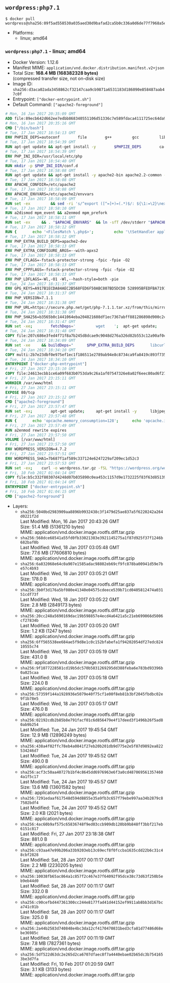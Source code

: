 ## `wordpress:php7.1`

```console
$ docker pull wordpress@sha256:09f5ad558530a035aed30d9bafad2ca5b0c336a0d6de77f7968a5ec213ad8d1f
```

-	Platforms:
	-	linux; amd64

### `wordpress:php7.1` - linux; amd64

-	Docker Version: 1.12.6
-	Manifest MIME: `application/vnd.docker.distribution.manifest.v2+json`
-	Total Size: **168.4 MB (168382328 bytes)**  
	(compressed transfer size, not on-disk size)
-	Image ID: `sha256:d3aca02ada3458862cf32147caa9cb9871a6531183d186090e858487aab47c0f`
-	Entrypoint: `["docker-entrypoint.sh"]`
-	Default Command: `["apache2-foreground"]`

```dockerfile
# Mon, 16 Jan 2017 20:35:09 GMT
ADD file:89ecb642d662ee7edbb868340551106d51336c7e589fdaca4111725ec64da957 in / 
# Mon, 16 Jan 2017 20:35:16 GMT
CMD ["/bin/bash"]
# Tue, 17 Jan 2017 18:54:13 GMT
ENV PHPIZE_DEPS=autoconf 		file 		g++ 		gcc 		libc-dev 		make 		pkg-config 		re2c
# Tue, 17 Jan 2017 18:54:39 GMT
RUN apt-get update && apt-get install -y 		$PHPIZE_DEPS 		ca-certificates 		curl 		libedit2 		libsqlite3-0 		libxml2 		xz-utils 	--no-install-recommends && rm -r /var/lib/apt/lists/*
# Tue, 17 Jan 2017 18:54:39 GMT
ENV PHP_INI_DIR=/usr/local/etc/php
# Tue, 17 Jan 2017 18:54:40 GMT
RUN mkdir -p $PHP_INI_DIR/conf.d
# Tue, 17 Jan 2017 18:58:08 GMT
RUN apt-get update && apt-get install -y apache2-bin apache2.2-common --no-install-recommends && rm -rf /var/lib/apt/lists/*
# Tue, 17 Jan 2017 18:58:08 GMT
ENV APACHE_CONFDIR=/etc/apache2
# Tue, 17 Jan 2017 18:58:08 GMT
ENV APACHE_ENVVARS=/etc/apache2/envvars
# Tue, 17 Jan 2017 18:58:09 GMT
RUN set -ex 		&& sed -ri 's/^export ([^=]+)=(.*)$/: ${\1:=\2}\nexport \1/' "$APACHE_ENVVARS" 		&& . "$APACHE_ENVVARS" 	&& for dir in 		"$APACHE_LOCK_DIR" 		"$APACHE_RUN_DIR" 		"$APACHE_LOG_DIR" 		/var/www/html 	; do 		rm -rvf "$dir" 		&& mkdir -p "$dir" 		&& chown -R "$APACHE_RUN_USER:$APACHE_RUN_GROUP" "$dir"; 	done
# Tue, 17 Jan 2017 18:58:10 GMT
RUN a2dismod mpm_event && a2enmod mpm_prefork
# Tue, 17 Jan 2017 18:58:11 GMT
RUN set -ex 	&& . "$APACHE_ENVVARS" 	&& ln -sfT /dev/stderr "$APACHE_LOG_DIR/error.log" 	&& ln -sfT /dev/stdout "$APACHE_LOG_DIR/access.log" 	&& ln -sfT /dev/stdout "$APACHE_LOG_DIR/other_vhosts_access.log"
# Tue, 17 Jan 2017 18:58:12 GMT
RUN { 		echo '<FilesMatch \.php$>'; 		echo '\tSetHandler application/x-httpd-php'; 		echo '</FilesMatch>'; 		echo; 		echo 'DirectoryIndex disabled'; 		echo 'DirectoryIndex index.php index.html'; 		echo; 		echo '<Directory /var/www/>'; 		echo '\tOptions -Indexes'; 		echo '\tAllowOverride All'; 		echo '</Directory>'; 	} | tee "$APACHE_CONFDIR/conf-available/docker-php.conf" 	&& a2enconf docker-php
# Tue, 17 Jan 2017 18:58:12 GMT
ENV PHP_EXTRA_BUILD_DEPS=apache2-dev
# Tue, 17 Jan 2017 18:58:13 GMT
ENV PHP_EXTRA_CONFIGURE_ARGS=--with-apxs2
# Tue, 17 Jan 2017 18:58:13 GMT
ENV PHP_CFLAGS=-fstack-protector-strong -fpic -fpie -O2
# Tue, 17 Jan 2017 18:58:13 GMT
ENV PHP_CPPFLAGS=-fstack-protector-strong -fpic -fpie -O2
# Tue, 17 Jan 2017 18:58:13 GMT
ENV PHP_LDFLAGS=-Wl,-O1 -Wl,--hash-style=both -pie
# Tue, 24 Jan 2017 18:31:37 GMT
ENV GPG_KEYS=A917B1ECDA84AEC2B568FED6F50ABC807BD5DCD0 528995BFEDFBA7191D46839EF9BA0ADA31CBD89E
# Tue, 24 Jan 2017 18:31:37 GMT
ENV PHP_VERSION=7.1.1
# Tue, 24 Jan 2017 18:31:38 GMT
ENV PHP_URL=https://secure.php.net/get/php-7.1.1.tar.xz/from/this/mirror PHP_ASC_URL=https://secure.php.net/get/php-7.1.1.tar.xz.asc/from/this/mirror
# Tue, 24 Jan 2017 18:31:38 GMT
ENV PHP_SHA256=b3565b0c1441064eba204821608df1ec7367abff881286898d900c2c2a5ffe70 PHP_MD5=65eef256f6e7104a05361939f5e23ada
# Tue, 24 Jan 2017 18:31:47 GMT
RUN set -xe; 		fetchDeps=' 		wget 	'; 	apt-get update; 	apt-get install -y --no-install-recommends $fetchDeps; 	rm -rf /var/lib/apt/lists/*; 		mkdir -p /usr/src; 	cd /usr/src; 		wget -O php.tar.xz "$PHP_URL"; 		if [ -n "$PHP_SHA256" ]; then 		echo "$PHP_SHA256 *php.tar.xz" | sha256sum -c -; 	fi; 	if [ -n "$PHP_MD5" ]; then 		echo "$PHP_MD5 *php.tar.xz" | md5sum -c -; 	fi; 		if [ -n "$PHP_ASC_URL" ]; then 		wget -O php.tar.xz.asc "$PHP_ASC_URL"; 		export GNUPGHOME="$(mktemp -d)"; 		for key in $GPG_KEYS; do 			gpg --keyserver ha.pool.sks-keyservers.net --recv-keys "$key"; 		done; 		gpg --batch --verify php.tar.xz.asc php.tar.xz; 		rm -r "$GNUPGHOME"; 	fi; 		apt-get purge -y --auto-remove $fetchDeps
# Tue, 24 Jan 2017 18:31:48 GMT
COPY file:207c686e3fed4f71f8a7b245d8dcae9c9048d276a326d82b553c12a90af0c0ca in /usr/local/bin/ 
# Tue, 24 Jan 2017 18:34:09 GMT
RUN set -xe 	&& buildDeps=" 		$PHP_EXTRA_BUILD_DEPS 		libcurl4-openssl-dev 		libedit-dev 		libsqlite3-dev 		libssl-dev 		libxml2-dev 	" 	&& apt-get update && apt-get install -y $buildDeps --no-install-recommends && rm -rf /var/lib/apt/lists/* 		&& export CFLAGS="$PHP_CFLAGS" 		CPPFLAGS="$PHP_CPPFLAGS" 		LDFLAGS="$PHP_LDFLAGS" 	&& docker-php-source extract 	&& cd /usr/src/php 	&& ./configure 		--with-config-file-path="$PHP_INI_DIR" 		--with-config-file-scan-dir="$PHP_INI_DIR/conf.d" 				--disable-cgi 				--enable-ftp 		--enable-mbstring 		--enable-mysqlnd 				--with-curl 		--with-libedit 		--with-openssl 		--with-zlib 				$PHP_EXTRA_CONFIGURE_ARGS 	&& make -j "$(nproc)" 	&& make install 	&& { find /usr/local/bin /usr/local/sbin -type f -executable -exec strip --strip-all '{}' + || true; } 	&& make clean 	&& docker-php-source delete 		&& apt-get purge -y --auto-remove -o APT::AutoRemove::RecommendsImportant=false $buildDeps
# Tue, 24 Jan 2017 18:34:10 GMT
COPY multi:2b7e23dbf0e975ef1ec1f186511e2789ab94e8c8734ca9fa8419c893f7357d6c in /usr/local/bin/ 
# Tue, 24 Jan 2017 18:34:10 GMT
ENTRYPOINT ["docker-php-entrypoint"]
# Fri, 27 Jan 2017 23:15:10 GMT
COPY file:24613ecbb1ce6a09f683b0753da9c26a1af07547326e8a02f6eec80ad6f2774a in /usr/local/bin/ 
# Fri, 27 Jan 2017 23:15:11 GMT
WORKDIR /var/www/html
# Fri, 27 Jan 2017 23:15:11 GMT
EXPOSE 80/tcp
# Fri, 27 Jan 2017 23:15:12 GMT
CMD ["apache2-foreground"]
# Fri, 27 Jan 2017 23:57:47 GMT
RUN set -ex; 		apt-get update; 	apt-get install -y 		libjpeg-dev 		libpng12-dev 	; 	rm -rf /var/lib/apt/lists/*; 		docker-php-ext-configure gd --with-png-dir=/usr --with-jpeg-dir=/usr; 	docker-php-ext-install gd mysqli opcache
# Fri, 27 Jan 2017 23:57:48 GMT
RUN { 		echo 'opcache.memory_consumption=128'; 		echo 'opcache.interned_strings_buffer=8'; 		echo 'opcache.max_accelerated_files=4000'; 		echo 'opcache.revalidate_freq=2'; 		echo 'opcache.fast_shutdown=1'; 		echo 'opcache.enable_cli=1'; 	} > /usr/local/etc/php/conf.d/opcache-recommended.ini
# Fri, 27 Jan 2017 23:57:49 GMT
RUN a2enmod rewrite expires
# Fri, 27 Jan 2017 23:57:50 GMT
VOLUME [/var/www/html]
# Fri, 27 Jan 2017 23:57:50 GMT
ENV WORDPRESS_VERSION=4.7.2
# Fri, 27 Jan 2017 23:57:51 GMT
ENV WORDPRESS_SHA1=7b687f1af589c337124e6247229af209ec1d52c3
# Fri, 27 Jan 2017 23:57:53 GMT
RUN set -ex; 	curl -o wordpress.tar.gz -fSL "https://wordpress.org/wordpress-${WORDPRESS_VERSION}.tar.gz"; 	echo "$WORDPRESS_SHA1 *wordpress.tar.gz" | sha1sum -c -; 	tar -xzf wordpress.tar.gz -C /usr/src/; 	rm wordpress.tar.gz; 	chown -R www-data:www-data /usr/src/wordpress
# Fri, 10 Feb 2017 01:04:14 GMT
COPY file:b5c332f80307d4248d07b035890c0ea453c1157d9e1732225f83f63d851392b5 in /usr/local/bin/ 
# Fri, 10 Feb 2017 01:04:14 GMT
ENTRYPOINT ["docker-entrypoint.sh"]
# Fri, 10 Feb 2017 01:04:15 GMT
CMD ["apache2-foreground"]
```

-	Layers:
	-	`sha256:5040bd2983909aa8896b9932438c3f1479d25ae837a5f6220242a264d0221f2d`  
		Last Modified: Mon, 16 Jan 2017 20:43:26 GMT  
		Size: 51.4 MB (51361210 bytes)  
		MIME: application/vnd.docker.image.rootfs.diff.tar.gzip
	-	`sha256:568dce68541a55fd0fb33021383e3921145275a1f87d925f37f1246b682baf0b`  
		Last Modified: Wed, 18 Jan 2017 03:05:48 GMT  
		Size: 77.6 MB (77606810 bytes)  
		MIME: application/vnd.docker.image.rootfs.diff.tar.gzip
	-	`sha256:6a832068e64c0a907e1585adac98802eb69cf9fc878ba00941d59e7be57c4b93`  
		Last Modified: Wed, 18 Jan 2017 03:05:21 GMT  
		Size: 178.0 B  
		MIME: application/vnd.docker.image.rootfs.diff.tar.gzip
	-	`sha256:3b0f3d176a5bf080e41340e04575cdeece539b71cd0405812474a03151cdf73f`  
		Last Modified: Wed, 18 Jan 2017 03:05:22 GMT  
		Size: 2.8 MB (2849173 bytes)  
		MIME: application/vnd.docker.image.rootfs.diff.tar.gzip
	-	`sha256:20cc248a5690169dac19b598857e4ecd4a6421a5c21eb699066d5006cf27834b`  
		Last Modified: Wed, 18 Jan 2017 03:05:20 GMT  
		Size: 1.2 KB (1247 bytes)  
		MIME: application/vnd.docker.image.rootfs.diff.tar.gzip
	-	`sha256:6ff565538ee684ae5f9d8e1c0c152bfabefa1f94202054df27edc82410555c74`  
		Last Modified: Wed, 18 Jan 2017 03:05:19 GMT  
		Size: 431.0 B  
		MIME: application/vnd.docker.image.rootfs.diff.tar.gzip
	-	`sha256:9f1077228581cd19b5dc570b5831269295dd388feba6e783bd93396b0a825caa`  
		Last Modified: Wed, 18 Jan 2017 03:05:18 GMT  
		Size: 224.0 B  
		MIME: application/vnd.docker.image.rootfs.diff.tar.gzip
	-	`sha256:57359f144a1928936e5079e40f75cf1e00f8eb81b3bf2045fbdbc02e9f1b78e5`  
		Last Modified: Wed, 18 Jan 2017 03:05:17 GMT  
		Size: 476.0 B  
		MIME: application/vnd.docker.image.rootfs.diff.tar.gzip
	-	`sha256:02192cdb2b85b8e791facf01c6d856479e4f17deed3f1496b26f5ad80ab9b254`  
		Last Modified: Tue, 24 Jan 2017 19:45:54 GMT  
		Size: 12.9 MB (12896249 bytes)  
		MIME: application/vnd.docker.image.rootfs.diff.tar.gzip
	-	`sha256:438a4f02ffc78eb4a0841f27eb20b201db9d775e2e5f87d9892ea822534246d7`  
		Last Modified: Tue, 24 Jan 2017 19:45:52 GMT  
		Size: 490.0 B  
		MIME: application/vnd.docker.image.rootfs.diff.tar.gzip
	-	`sha256:acf3c50aa40727b1bf4c8645dd6976963e6f3a0cd4870695613574604a1f5c17`  
		Last Modified: Tue, 24 Jan 2017 19:45:57 GMT  
		Size: 13.6 MB (13601582 bytes)  
		MIME: application/vnd.docker.image.rootfs.diff.tar.gzip
	-	`sha256:7291edaaf617548d594d8855e35a9fb3c657f79ebe997aa34b2879c87502bdf4`  
		Last Modified: Tue, 24 Jan 2017 19:45:52 GMT  
		Size: 2.0 KB (2021 bytes)  
		MIME: application/vnd.docker.image.rootfs.diff.tar.gzip
	-	`sha256:4ac60b9af575c65836748f9ed03ccb909db120bb9b848ff3bbf217eb6151c817`  
		Last Modified: Fri, 27 Jan 2017 23:18:38 GMT  
		Size: 881.0 B  
		MIME: application/vnd.docker.image.rootfs.diff.tar.gzip
	-	`sha256:c93aa47e99b206a33b9203eb13c69ecf8f0fccba1635cdd22b6c31c48cbf2828`  
		Last Modified: Sat, 28 Jan 2017 00:11:17 GMT  
		Size: 2.2 MB (2230205 bytes)  
		MIME: application/vnd.docker.image.rootfs.diff.tar.gzip
	-	`sha256:10038fb65ac864a1c857f2c467e37f64092f95dce38c73d63f250b5eb9eb44d0`  
		Last Modified: Sat, 28 Jan 2017 00:11:17 GMT  
		Size: 332.0 B  
		MIME: application/vnd.docker.image.rootfs.diff.tar.gzip
	-	`sha256:c90cefbd447361300cc244e8177fad41d44152ef9911ab8bb3d167bca741c01b`  
		Last Modified: Sat, 28 Jan 2017 00:11:17 GMT  
		Size: 325.0 B  
		MIME: application/vnd.docker.image.rootfs.diff.tar.gzip
	-	`sha256:2a44b2583d740848e4bc3da12cf4170470831bed3cfa81d77486d68ebe36985c`  
		Last Modified: Sat, 28 Jan 2017 00:11:19 GMT  
		Size: 7.8 MB (7827361 bytes)  
		MIME: application/vnd.docker.image.rootfs.diff.tar.gzip
	-	`sha256:5df522d63dc2e265d2ca6707dfaec8f7a4440ebae02b65dc3b7541653be3d7fa`  
		Last Modified: Fri, 10 Feb 2017 01:20:59 GMT  
		Size: 3.1 KB (3133 bytes)  
		MIME: application/vnd.docker.image.rootfs.diff.tar.gzip
